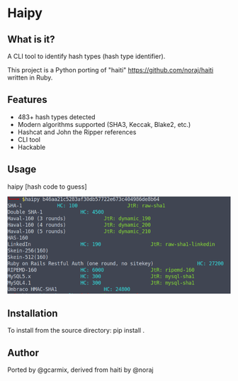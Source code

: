 # Haipy
## What is it?

A CLI tool to identify hash types (hash type identifier).

This project is a Python porting of "haiti" https://github.com/noraj/haiti written in Ruby.

## Features

- 483+ hash types detected
- Modern algorithms supported (SHA3, Keccak, Blake2, etc.)
- Hashcat and John the Ripper references
- CLI tool
- Hackable
## Usage
haipy [hash code to guess]

![terminal view](https://github.com/gcarmix/haipy/blob/master/haipy_cli.png?raw=true)

## Installation
To install from the source directory:
pip install .

## Author

Ported by @gcarmix, derived from haiti by @noraj

